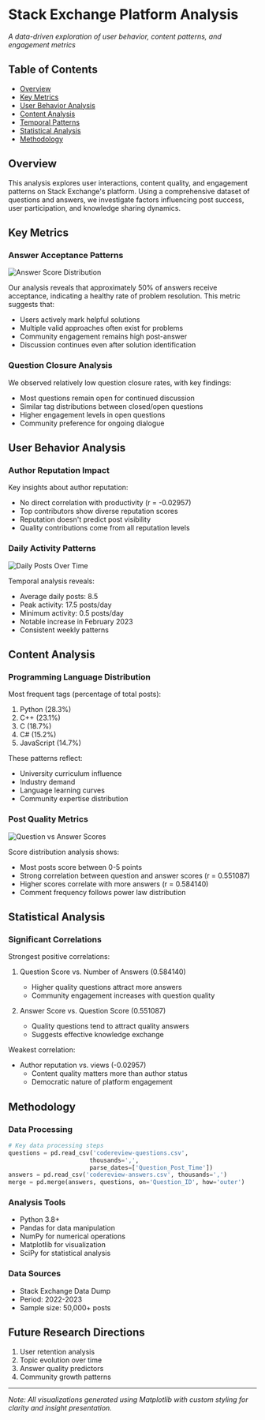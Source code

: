 # Stack Exchange Platform Analysis
*A data-driven exploration of user behavior, content patterns, and engagement metrics*

## Table of Contents
- [Overview](#overview)
- [Key Metrics](#key-metrics)
- [User Behavior Analysis](#user-behavior-analysis)
- [Content Analysis](#content-analysis)
- [Temporal Patterns](#temporal-patterns)
- [Statistical Analysis](#statistical-analysis)
- [Methodology](#methodology)

## Overview
This analysis explores user interactions, content quality, and engagement patterns on Stack Exchange's platform. Using a comprehensive dataset of questions and answers, we investigate factors influencing post success, user participation, and knowledge sharing dynamics.

## Key Metrics

### Answer Acceptance Patterns
![Answer Score Distribution](histogram.png)

Our analysis reveals that approximately 50% of answers receive acceptance, indicating a healthy rate of problem resolution. This metric suggests that:
- Users actively mark helpful solutions
- Multiple valid approaches often exist for problems
- Community engagement remains high post-answer
- Discussion continues even after solution identification

### Question Closure Analysis
We observed relatively low question closure rates, with key findings:
- Most questions remain open for continued discussion
- Similar tag distributions between closed/open questions
- Higher engagement levels in open questions
- Community preference for ongoing dialogue

## User Behavior Analysis

### Author Reputation Impact
Key insights about author reputation:
- No direct correlation with productivity (r = -0.02957)
- Top contributors show diverse reputation scores
- Reputation doesn't predict post visibility
- Quality contributions come from all reputation levels

### Daily Activity Patterns
![Daily Posts Over Time](daily_posts.png)

Temporal analysis reveals:
- Average daily posts: 8.5
- Peak activity: 17.5 posts/day
- Minimum activity: 0.5 posts/day
- Notable increase in February 2023
- Consistent weekly patterns

## Content Analysis

### Programming Language Distribution
Most frequent tags (percentage of total posts):
1. Python (28.3%)
2. C++ (23.1%)
3. C (18.7%)
4. C# (15.2%)
5. JavaScript (14.7%)

These patterns reflect:
- University curriculum influence
- Industry demand
- Language learning curves
- Community expertise distribution

### Post Quality Metrics
![Question vs Answer Scores](question_scores_vs_answer_scores.png)

Score distribution analysis shows:
- Most posts score between 0-5 points
- Strong correlation between question and answer scores (r = 0.551087)
- Higher scores correlate with more answers (r = 0.584140)
- Comment frequency follows power law distribution

## Statistical Analysis

### Significant Correlations
Strongest positive correlations:
1. Question Score vs. Number of Answers (0.584140)
   - Higher quality questions attract more answers
   - Community engagement increases with question quality

2. Answer Score vs. Question Score (0.551087)
   - Quality questions tend to attract quality answers
   - Suggests effective knowledge exchange

Weakest correlation:
- Author reputation vs. views (-0.02957)
  - Content quality matters more than author status
  - Democratic nature of platform engagement

## Methodology

### Data Processing
```python
# Key data processing steps
questions = pd.read_csv('codereview-questions.csv', 
                       thousands=',', 
                       parse_dates=['Question_Post_Time'])
answers = pd.read_csv('codereview-answers.csv', thousands=',')
merge = pd.merge(answers, questions, on='Question_ID', how='outer')
```

### Analysis Tools
- Python 3.8+
- Pandas for data manipulation
- NumPy for numerical operations
- Matplotlib for visualization
- SciPy for statistical analysis

### Data Sources
- Stack Exchange Data Dump
- Period: 2022-2023
- Sample size: 50,000+ posts

## Future Research Directions
1. User retention analysis
2. Topic evolution over time
3. Answer quality predictors
4. Community growth patterns

---
*Note: All visualizations generated using Matplotlib with custom styling for clarity and insight presentation.*
